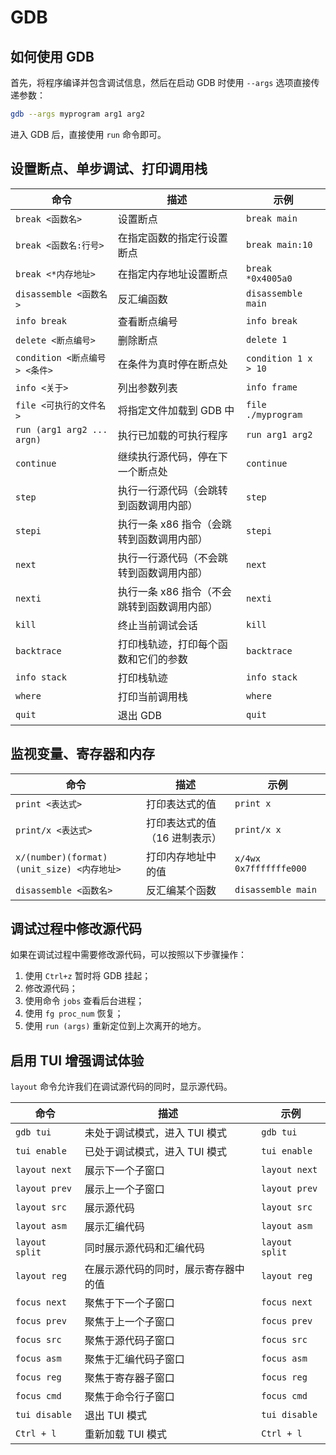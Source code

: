 # GDB

## 如何使用 GDB

首先，将程序编译并包含调试信息，然后在启动 GDB 时使用 `--args` 选项直接传递参数：

```bash
gdb --args myprogram arg1 arg2
```

进入 GDB 后，直接使用 `run` 命令即可。

## 设置断点、单步调试、打印调用栈

| 命令                          | 描述                                        | 示例                 |
| ----------------------------- | ------------------------------------------- | -------------------- |
| `break <函数名>`              | 设置断点                                    | `break main`         |
| `break <函数名:行号>`         | 在指定函数的指定行设置断点                  | `break main:10`      |
| `break <*内存地址>`           | 在指定内存地址设置断点                      | `break *0x4005a0`    |
| `disassemble <函数名>`        | 反汇编函数                                  | `disassemble main`   |
| `info break`                  | 查看断点编号                                | `info break`         |
| `delete <断点编号>`           | 删除断点                                    | `delete 1`           |
| `condition <断点编号> <条件>` | 在条件为真时停在断点处                      | `condition 1 x > 10` |
| `info <关于>`                 | 列出参数列表                                | `info frame`         |
| `file <可执行的文件名>`       | 将指定文件加载到 GDB 中                     | `file ./myprogram`   |
| `run (arg1 arg2 ... argn)`    | 执行已加载的可执行程序                      | `run arg1 arg2`      |
| `continue`                    | 继续执行源代码，停在下一个断点处            | `continue`           |
| `step`                        | 执行一行源代码（会跳转到函数调用内部）      | `step`               |
| `stepi`                       | 执行一条 x86 指令（会跳转到函数调用内部）   | `stepi`              |
| `next`                        | 执行一行源代码（不会跳转到函数调用内部）    | `next`               |
| `nexti`                       | 执行一条 x86 指令（不会跳转到函数调用内部） | `nexti`              |
| `kill`                        | 终止当前调试会话                            | `kill`               |
| `backtrace`                   | 打印栈轨迹，打印每个函数和它们的参数        | `backtrace`          |
| `info stack`                  | 打印栈轨迹                                  | `info stack`         |
| `where`                       | 打印当前调用栈                              | `where`              |
| `quit`                        | 退出 GDB                                    | `quit`               |

## 监视变量、寄存器和内存

| 命令                                       | 描述                          | 示例                   |
| ------------------------------------------ | ----------------------------- | ---------------------- |
| `print <表达式>`                           | 打印表达式的值                | `print x`              |
| `print/x <表达式>`                         | 打印表达式的值（16 进制表示） | `print/x x`            |
| `x/(number)(format)(unit_size) <内存地址>` | 打印内存地址中的值            | `x/4wx 0x7fffffffe000` |
| `disassemble <函数名>`                     | 反汇编某个函数                | `disassemble main`     |

## 调试过程中修改源代码

如果在调试过程中需要修改源代码，可以按照以下步骤操作：

1. 使用 `Ctrl+z` 暂时将 GDB 挂起；
2. 修改源代码；
3. 使用命令 `jobs` 查看后台进程；
4. 使用 `fg proc_num` 恢复；
5. 使用 `run (args)` 重新定位到上次离开的地方。

## 启用 TUI 增强调试体验

`layout` 命令允许我们在调试源代码的同时，显示源代码。

| 命令           | 描述                                 | 示例           |
| -------------- | ------------------------------------ | -------------- |
| `gdb tui`      | 未处于调试模式，进入 TUI 模式        | `gdb tui`      |
| `tui enable`   | 已处于调试模式，进入 TUI 模式        | `tui enable`   |
| `layout next`  | 展示下一个子窗口                     | `layout next`  |
| `layout prev`  | 展示上一个子窗口                     | `layout prev`  |
| `layout src`   | 展示源代码                           | `layout src`   |
| `layout asm`   | 展示汇编代码                         | `layout asm`   |
| `layout split` | 同时展示源代码和汇编代码             | `layout split` |
| `layout reg`   | 在展示源代码的同时，展示寄存器中的值 | `layout reg`   |
| `focus next`   | 聚焦于下一个子窗口                   | `focus next`   |
| `focus prev`   | 聚焦于上一个子窗口                   | `focus prev`   |
| `focus src`    | 聚焦于源代码子窗口                   | `focus src`    |
| `focus asm`    | 聚焦于汇编代码子窗口                 | `focus asm`    |
| `focus reg`    | 聚焦于寄存器子窗口                   | `focus reg`    |
| `focus cmd`    | 聚焦于命令行子窗口                   | `focus cmd`    |
| `tui disable`  | 退出 TUI 模式                        | `tui disable`  |
| `Ctrl + l`     | 重新加载 TUI 模式                    | `Ctrl + l`     |
